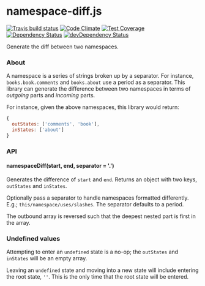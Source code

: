 # namespace-diff.js
[![Travis build status](http://img.shields.io/travis/jmeas/namespace-diff.js.svg?style=flat)](https://travis-ci.org/jmeas/namespace-diff.js)
[![Code Climate](https://codeclimate.com/github/jmeas/namespace-diff.js/badges/gpa.svg)](https://codeclimate.com/github/jmeas/namespace-diff.js)
[![Test Coverage](https://codeclimate.com/github/jmeas/namespace-diff.js/badges/coverage.svg)](https://codeclimate.com/github/jmeas/namespace-diff.js)
[![Dependency Status](https://david-dm.org/jmeas/namespace-diff.js.svg)](https://david-dm.org/jmeas/namespace-diff.js)
[![devDependency Status](https://david-dm.org/jmeas/namespace-diff.js/dev-status.svg)](https://david-dm.org/jmeas/namespace-diff.js#info=devDependencies)

Generate the diff between two namespaces.

### About

A namespace is a series of strings broken up by a separator. For instance,
`books.book.comments` and `books.about` use a period as a separator.
This library can generate the difference between two namespaces in terms of
*outgoing* parts and *incoming* parts.

For instance, given the above namespaces, this library would return:

```js
{
  outStates: ['comments', 'book'],
  inStates: ['about']
}
```

### API

#### namespaceDiff(start, end, separator = '.')

Generates the difference of `start` and `end`. Returns
an object with two keys, `outStates` and `inStates`.

Optionally pass a separator to handle namespaces formatted
differently. E.g.; `this/namespace/uses/slashes`. The
separator defaults to a period.

The outbound array is reversed such that the deepest nested
part is first in the array.

### Undefined values

Attempting to enter an `undefined` state is a no-op; the `outStates`
and `inStates` will be an empty array.

Leaving an `undefined` state and moving into a new state will include
entering the root state, `''`. This is the only time that the root
state will be entered.